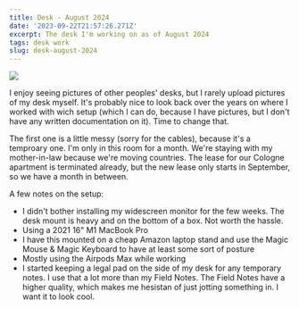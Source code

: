 ```yaml
---
title: Desk - August 2024
date: '2023-09-22T21:57:26.271Z'
excerpt: The desk I'm working on as of August 2024
tags: desk work
slug: desk-august-2024
---
```


![](https://ik.imagekit.io/chrisjarling/D05E78AD-072D-4EE0-88E9-ACD3331F4CC8_1_105_c.jpeg?updatedAt=1722486595397)

I enjoy seeing pictures of other peoples' desks, but I rarely upload pictures of my desk myself. It's probably nice to look back over the years on where I worked with wich setup (which I can do, because I have pictures, but I don't have any written documentation on it). Time to change that.

The first one is a little messy (sorry for the cables), because it's a temproary one. I'm only in this room for a month. We're staying with my mother-in-law because we're moving countries. The lease for our Cologne apartment is terminated already, but the new lease only starts in September, so we have a month in between.

A few notes on the setup:

- I didn't bother installing my widescreen monitor for the few weeks. The desk mount is heavy and on the bottom of a box. Not worth the hassle.
- Using a 2021 16" M1 MacBook Pro
- I have this mounted on a cheap Amazon laptop stand and use the Magic Mouse & Magic Keyboard to have at least some sort of posture
- Mostly using the Airpods Max while working
- I started keeping a legal pad on the side of my desk for any temporary notes. I use that a lot more than my Field Notes. The Field Notes have a higher quality, which makes me hesistan of just jotting something in. I want it to look cool.
